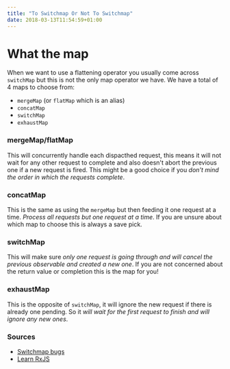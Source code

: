 ```yaml
---
title: "To Switchmap Or Not To Switchmap"
date: 2018-03-13T11:54:59+01:00
---
```


# What the map
When we want to use a flattening operator you usually come across `switchMap` but this is not the only map operator we have. We have a total of 4 maps to choose from:

- `mergeMap` (or `flatMap` which is an alias)
- `concatMap`
- `switchMap`
- `exhaustMap`

### mergeMap/flatMap
This will concurrently handle each dispacthed request, this means it will not wait for any other request to complete and also doesn't abort the previous one if a new request is fired. This might be a good choice if you _don't mind the order in which the requests complete_.

### concatMap
This is the same as using the `mergeMap` but then feeding it one request at a time. _Process all requests but one request at a time_. If you are unsure about which map to choose this is always a save pick.

### switchMap
This will make sure _only one request is going through and will cancel the previous observable and created a new one_. If you are not concerned about the return value or completion this is the map for you!

### exhaustMap
This is the opposite of `switchMap`, it will ignore the new request if there is already one pending. So it _will wait for the first request to finish and will ignore any new ones_.


### Sources
- [Switchmap bugs](https://blog.angularindepth.com/switchmap-bugs-b6de69155524)
- [Learn RxJS](https://www.learnrxjs.io)